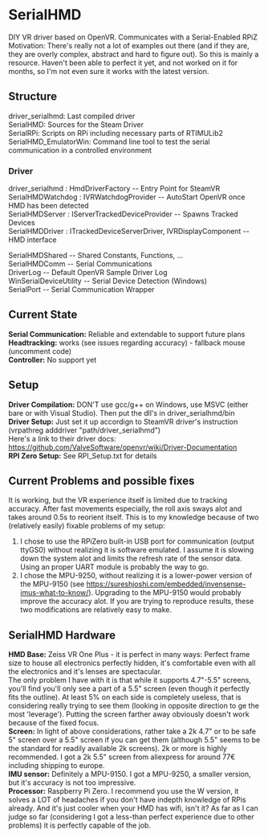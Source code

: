 # SerialHMD
DIY VR driver based on OpenVR. Communicates with a Serial-Enabled RPiZ  
Motivation: There's really not a lot of examples out there (and if they are, they are overly complex, abstract and hard to figure out). So this is mainly a resource. Haven't been able to perfect it yet, and not worked on it for months, so I'm not even sure it works with the latest version.

## Structure
driver_serialhmd: Last compiled driver  
SerialHMD: Sources for the Steam Driver  
SerialRPi: Scripts on RPi including necessary parts of RTIMULib2  
SerialHMD_EmulatorWin: Command line tool to test the serial communication in a controlled environment  

### Driver
driver_serialhmd : HmdDriverFactory -- Entry Point for SteamVR  
SerialHMDWatchdog : IVRWatchdogProvider -- AutoStart OpenVR once HMD has been detected  
SerialHMDServer : IServerTrackedDeviceProvider -- Spawns Tracked Devices  
SerialHMDDriver : ITrackedDeviceServerDriver, IVRDisplayComponent -- HMD interface  

SerialHMDShared -- Shared Constants, Functions, ...  
SerialHMDComm -- Serial Communications  
DriverLog -- Default OpenVR Sample Driver Log  
WinSerialDeviceUtility -- Serial Device Detection (Windows)  
SerialPort -- Serial Communication Wrapper  

## Current State
**Serial Communication:** Reliable and extendable to support future plans  
**Headtracking:** works (see issues regarding accuracy) - fallback mouse (uncomment code)  
**Controller:** No support yet  

## Setup
**Driver Compilation:** DON'T use gcc/g++ on Windows, use MSVC (either bare or with Visual Studio). Then put the dll's in driver_serialhmd/bin  
**Driver Setup:** Just set it up accordign to SteamVR driver's instruction (vrpathreg adddriver "path/driver_serialhmd")  
Here's a link to their driver docs: https://github.com/ValveSoftware/openvr/wiki/Driver-Documentation  
**RPI Zero Setup:** See RPI_Setup.txt for details  

## Current Problems and possible fixes
It is working, but the VR experience itself is limited due to tracking accuracy. After fast movements especially, the roll axis sways alot and takes around 0.5s to reorient itself. This is to my knowledge because of two (relatively easily) fixable problems of my setup:  
1. I chose to use the RPiZero built-in USB port for communication (output ttyGS0) without realizing it is software emulated. I assume it is slowing down the system alot and limits the refresh rate of the sensor data. Using an proper UART module is probably the way to go.  
2. I chose the MPU-9250, without realizing it is a lower-power version of the MPU-9150 (see https://sureshjoshi.com/embedded/invensense-imus-what-to-know/). Upgrading to the MPU-9150 would probably improve the accuracy alot.
If you are trying to reproduce results, these two modifications are relatively easy to make.  

## SerialHMD Hardware
**HMD Base:** Zeiss VR One Plus - it is perfect in many ways: Perfect frame size to house all electronics perfectly hidden, it's comfortable even with all the electronics and it's lenses are spectacular.  
The only problem I have with it is that while it supports 4.7"-5.5" screens, you'll find you'll only see a part of a 5.5" screen (even though it perfectly fits the outline).
At least 5% on each side is completely useless, that is considering really trying to see them (looking in opposite direction to ge the most 'leverage'). Putting the screen farther away obviously doesn't work because of the fixed focus.  
**Screen:** In light of above considerations, rather take a 2k 4.7" or to be safe 5" screen over a 5.5" screen if you can get them (although 5.5" seems to be the standard for readily available 2k screens). 2k or more is highly recommended. I got a 2k 5.5" screen from aliexpress for around 77€ including shipping to europe.  
**IMU sensor:** Definitely a MPU-9150. I got a MPU-9250, a smaller version, but it's accuracy is not too impressive.  
**Processor:** Raspberry Pi Zero. I recommend you use the W version, it solves a LOT of headaches if you don't have indepth knowledge of RPis already. And it's just cooler when your HMD has wifi, isn't it?
As far as I can judge so far (considering I got a less-than perfect experience due to other problems) it is perfectly capable of the job.  